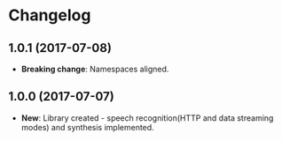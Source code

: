 # Changelog

## 1.0.1 (2017-07-08)

* **Breaking change**:  Namespaces aligned. 

## 1.0.0 (2017-07-07)

* **New**:  Library created - speech recognition(HTTP and data streaming modes) and synthesis implemented.

